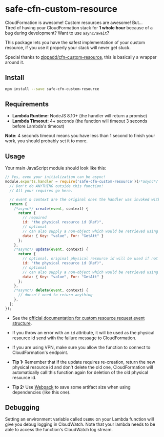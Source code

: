 # safe-cfn-custom-resource

CloudFormation is awesome! Custom resources are awesome! But... \
Tired of having your CloudFormation stack for **1 whole hour** because of a bug during development? Want to use `async/await`?

This package lets you have the safest implementation of your custom resource, if you use it properly your stack will never get stuck.

Special thanks to [zippadd/cfn-custom-resource](https://www.npmjs.com/package/cfn-custom-resource),
this is basically a wrapper around it.

## Install

```bash
npm install --save safe-cfn-custom-resource
```

## Requirements

* **Lambda Runtime:** NodeJS 8.10+ (the handler will return a promise)
* **Lambda Timeout:** 4+ seconds (the function will timeout 3 seconds before Lambda's timeout)

**Note:** 4 seconds timeout means you have less than 1 second to finish your work, you should probably set it to more.

## Usage

Your main JavaScript module should look like this:

```javascript
// Yes, even your initialization can be async!
module.exports.handler = require('safe-cfn-custom-resource')(/*async*/ () => {
  // Don't do ANYTHING outside this function!
  // All your requires go here.

  // event & context are the original ones the handler was invoked with.
  return {
    /*async*/ create(event, context) {
      return {
        // required
        id: "the physical resource id (Ref)",
        // optional
        // can also supply a non-object which would be retrieved using !GetAtt: [ResourceLogicalId, Data]
        data: { Key: "value", For: "GetAtt" }
      };
    },
    /*async*/ update(event, context) {
      return {
        // optional, original physical resource id will be used if not supplied
        id: "the physical resource id (Ref)",
        // optional
        // can also supply a non-object which would be retrieved using !GetAtt: [ResourceLogicalId, Data]
        data: { Key: "value", For: "GetAtt" }
      };
    },
    /*async*/ delete(event, context) {
      // doesn't need to return anything
    },
  };
});
```

* See the [official documentation for custom resource request event structure](https://docs.aws.amazon.com/AWSCloudFormation/latest/UserGuide/crpg-ref-requests.html).
* If you throw an error with an `id` attribute, it will be used as the physical resource id send with the failure message to CloudFormation.
* If you are using VPN, make sure you allow the function to connect to CloudFormation's endpoint.

* **Tip 1:** Remember that if the update requires re-creation, return the new physical resource id and don't delete the old one,
             CloudFormation will automatically call this function again for deletion of the old physical resource id.
* **Tip 2:** Use [Webpack](https://webpack.js.org/) to save some artifact size when using dependencies (like this one).

## Debugging

Setting an environment variable called `DEBUG` on your Lambda function will give you debug logging in CloudWatch.
Note that your lambda needs to be able to access the function's CloudWatch log stream.
